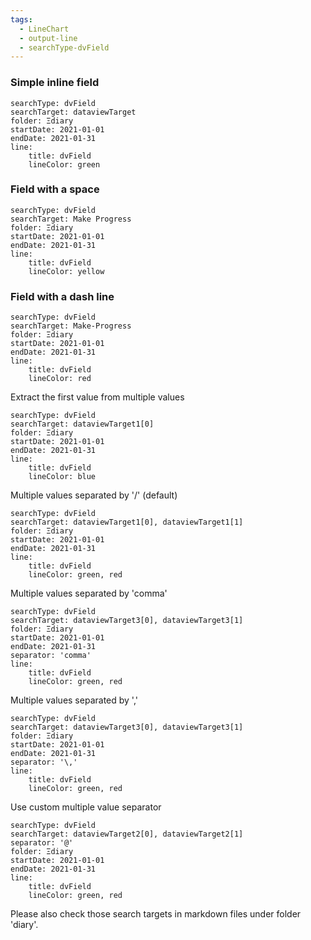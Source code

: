 ```yaml
---
tags:
  - LineChart
  - output-line
  - searchType-dvField
---
```


### Simple inline field

```tracker
searchType: dvField
searchTarget: dataviewTarget
folder: Ξdiary
startDate: 2021-01-01
endDate: 2021-01-31
line:
    title: dvField
    lineColor: green
```

### Field with a space

```tracker
searchType: dvField
searchTarget: Make Progress
folder: Ξdiary
startDate: 2021-01-01
endDate: 2021-01-31
line:
    title: dvField
    lineColor: yellow
```

### Field with a dash line

```tracker
searchType: dvField
searchTarget: Make-Progress
folder: Ξdiary
startDate: 2021-01-01
endDate: 2021-01-31
line:
    title: dvField
    lineColor: red
```

Extract the first value from multiple values

```tracker
searchType: dvField
searchTarget: dataviewTarget1[0]
folder: Ξdiary
startDate: 2021-01-01
endDate: 2021-01-31
line:
    title: dvField
    lineColor: blue
```

Multiple values separated by '/' (default)

```tracker
searchType: dvField
searchTarget: dataviewTarget1[0], dataviewTarget1[1]
folder: Ξdiary
startDate: 2021-01-01
endDate: 2021-01-31
line:
    title: dvField
    lineColor: green, red
```

Multiple values separated by 'comma'

```tracker
searchType: dvField
searchTarget: dataviewTarget3[0], dataviewTarget3[1]
folder: Ξdiary
startDate: 2021-01-01
endDate: 2021-01-31
separator: 'comma'
line:
    title: dvField
    lineColor: green, red
```

Multiple values separated by '\,'

```tracker
searchType: dvField
searchTarget: dataviewTarget3[0], dataviewTarget3[1]
folder: Ξdiary
startDate: 2021-01-01
endDate: 2021-01-31
separator: '\,'
line:
    title: dvField
    lineColor: green, red
```

Use custom multiple value separator

```tracker
searchType: dvField
searchTarget: dataviewTarget2[0], dataviewTarget2[1]
separator: '@'
folder: Ξdiary
startDate: 2021-01-01
endDate: 2021-01-31
line:
    title: dvField
    lineColor: green, red
```

Please also check those search targets in markdown files under folder 'diary'.
